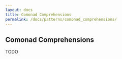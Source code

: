 ```yaml
---
layout: docs
title: Comonad Comprehensions
permalink: /docs/patterns/comonad_comprehensions/
---
```


## Comonad Comprehensions

TODO
